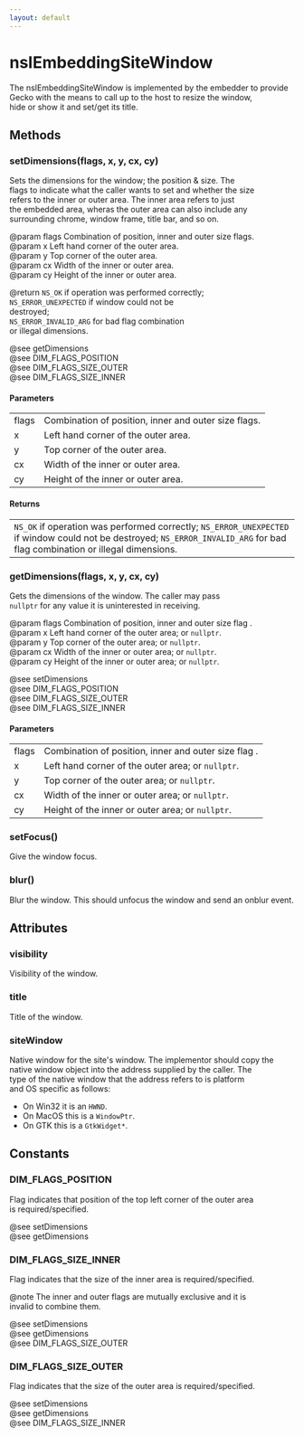 ```yaml
---
layout: default
---
```


# nsIEmbeddingSiteWindow #
  
The nsIEmbeddingSiteWindow is implemented by the embedder to provide  
Gecko with the means to call up to the host to resize the window,  
hide or show it and set/get its title.  
  

## Methods ##

### setDimensions(flags, x, y, cx, cy) ###
  
Sets the dimensions for the window; the position & size. The  
flags to indicate what the caller wants to set and whether the size  
refers to the inner or outer area. The inner area refers to just  
the embedded area, wheras the outer area can also include any   
surrounding chrome, window frame, title bar, and so on.  
  
@param flags  Combination of position, inner and outer size flags.  
@param x      Left hand corner of the outer area.  
@param y      Top corner of the outer area.  
@param cx     Width of the inner or outer area.  
@param cy     Height of the inner or outer area.  
  
@return <code>NS_OK</code> if operation was performed correctly;  
        <code>NS_ERROR_UNEXPECTED</code> if window could not be  
          destroyed;  
        <code>NS_ERROR_INVALID_ARG</code> for bad flag combination  
          or illegal dimensions.  
  
@see getDimensions  
@see DIM_FLAGS_POSITION  
@see DIM_FLAGS_SIZE_OUTER  
@see DIM_FLAGS_SIZE_INNER  
  

#### Parameters ####

<table>

<tr>
<td>flags</td>
<td>Combination of position, inner and outer size flags.  
</td>
</tr>

<tr>
<td>x</td>
<td>Left hand corner of the outer area.  
</td>
</tr>

<tr>
<td>y</td>
<td>Top corner of the outer area.  
</td>
</tr>

<tr>
<td>cx</td>
<td>Width of the inner or outer area.  
</td>
</tr>

<tr>
<td>cy</td>
<td>Height of the inner or outer area.  
</td>
</tr>

</table>

#### Returns ####

<table>

<tr>
<td><code>NS_OK</code> if operation was performed correctly;  
        <code>NS_ERROR_UNEXPECTED</code> if window could not be  
          destroyed;  
        <code>NS_ERROR_INVALID_ARG</code> for bad flag combination  
          or illegal dimensions.  
</td>
</tr>

</table>

### getDimensions(flags, x, y, cx, cy) ###
  
Gets the dimensions of the window. The caller may pass  
<CODE>nullptr</CODE> for any value it is uninterested in receiving.  
  
@param flags  Combination of position, inner and outer size flag .  
@param x      Left hand corner of the outer area; or <CODE>nullptr</CODE>.  
@param y      Top corner of the outer area; or <CODE>nullptr</CODE>.  
@param cx     Width of the inner or outer area; or <CODE>nullptr</CODE>.  
@param cy     Height of the inner or outer area; or <CODE>nullptr</CODE>.  
  
@see setDimensions  
@see DIM_FLAGS_POSITION  
@see DIM_FLAGS_SIZE_OUTER  
@see DIM_FLAGS_SIZE_INNER  
  

#### Parameters ####

<table>

<tr>
<td>flags</td>
<td>Combination of position, inner and outer size flag .  
</td>
</tr>

<tr>
<td>x</td>
<td>Left hand corner of the outer area; or <CODE>nullptr</CODE>.  
</td>
</tr>

<tr>
<td>y</td>
<td>Top corner of the outer area; or <CODE>nullptr</CODE>.  
</td>
</tr>

<tr>
<td>cx</td>
<td>Width of the inner or outer area; or <CODE>nullptr</CODE>.  
</td>
</tr>

<tr>
<td>cy</td>
<td>Height of the inner or outer area; or <CODE>nullptr</CODE>.  
</td>
</tr>

</table>

### setFocus() ###
  
Give the window focus.  
  

### blur() ###
  
Blur the window. This should unfocus the window and send an onblur event.  
  

## Attributes ##

### visibility ###
  
Visibility of the window.  
  

### title ###
  
Title of the window.  
  

### siteWindow ###
  
Native window for the site's window. The implementor should copy the  
native window object into the address supplied by the caller. The  
type of the native window that the address refers to is  platform  
and OS specific as follows:  
  
<ul>  
  <li>On Win32 it is an <CODE>HWND</CODE>.</li>  
  <li>On MacOS this is a <CODE>WindowPtr</CODE>.</li>  
  <li>On GTK this is a <CODE>GtkWidget*</CODE>.</li>  
</ul>  
  

## Constants ##

### DIM_FLAGS_POSITION ###
  
Flag indicates that position of the top left corner of the outer area  
is required/specified.  
  
@see setDimensions  
@see getDimensions  
  

### DIM_FLAGS_SIZE_INNER ###
  
Flag indicates that the size of the inner area is required/specified.  
  
@note The inner and outer flags are mutually exclusive and it is  
      invalid to combine them.  
  
@see setDimensions  
@see getDimensions  
@see DIM_FLAGS_SIZE_OUTER  
  

### DIM_FLAGS_SIZE_OUTER ###
  
Flag indicates that the size of the outer area is required/specified.  
  
@see setDimensions  
@see getDimensions  
@see DIM_FLAGS_SIZE_INNER  
  
